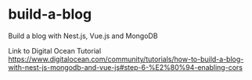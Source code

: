 # build-a-blog
Build a blog with Nest.js, Vue.js and MongoDB


Link to Digital Ocean Tutorial
https://www.digitalocean.com/community/tutorials/how-to-build-a-blog-with-nest-js-mongodb-and-vue-js#step-6-%E2%80%94-enabling-cors
